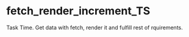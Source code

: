 # fetch_render_increment_TS
Task Time. Get data with fetch, render it and fulfill rest of rquirements.
